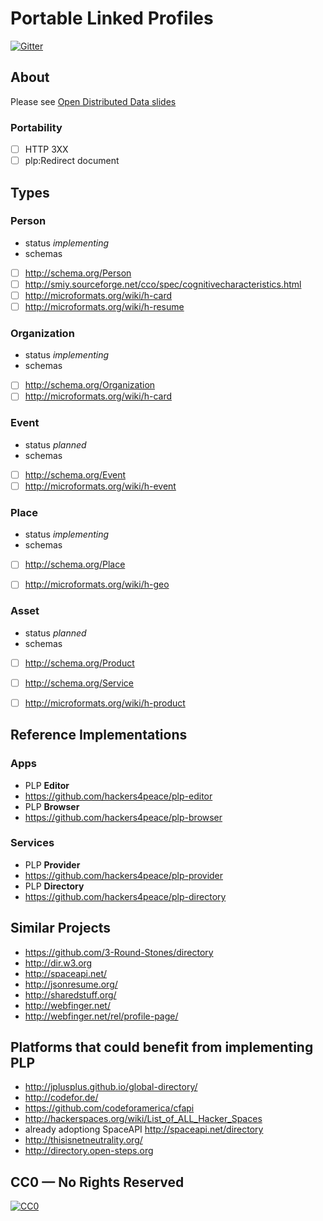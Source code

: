# Portable Linked Profiles

[![Gitter](http://img.shields.io/badge/chat-Gitter-blue.svg?style=flat)](https://gitter.im/hackers4peace/plp-docs)

## About

Please see [Open Distributed Data slides](http://www.slideshare.net/alexwhitcroft/oddp-oui-share-fest-presentation-laid-out-export)

### Portability

* [ ] HTTP 3XX
* [ ] plp:Redirect document

## Types

### Person

* status *implementing*
* schemas
 * [ ] http://schema.org/Person
 * [ ] http://smiy.sourceforge.net/cco/spec/cognitivecharacteristics.html
 * [ ] http://microformats.org/wiki/h-card
 * [ ] http://microformats.org/wiki/h-resume

### Organization

* status *implementing*
* schemas
 * [ ] http://schema.org/Organization
 * [ ] http://microformats.org/wiki/h-card

### Event

* status *planned*
* schemas
 * [ ] http://schema.org/Event
 * [ ] http://microformats.org/wiki/h-event

### Place

* status *implementing*
* schemas
 * [ ] http://schema.org/Place
 * [ ] http://microformats.org/wiki/h-geo


### Asset

* status *planned*
* schemas
 * [ ] http://schema.org/Product
 * [ ] http://schema.org/Service
 * [ ] http://microformats.org/wiki/h-product


## Reference Implementations

### Apps

* PLP **Editor**
 * https://github.com/hackers4peace/plp-editor
* PLP **Browser**
 * https://github.com/hackers4peace/plp-browser

### Services

* PLP **Provider**
 * https://github.com/hackers4peace/plp-provider
* PLP **Directory**
 * https://github.com/hackers4peace/plp-directory

## Similar Projects

* https://github.com/3-Round-Stones/directory
 * http://dir.w3.org
* http://spaceapi.net/
* http://jsonresume.org/
* http://sharedstuff.org/
* http://webfinger.net/
 * http://webfinger.net/rel/profile-page/

## Platforms that could benefit from implementing PLP

* http://jplusplus.github.io/global-directory/
* http://codefor.de/
* https://github.com/codeforamerica/cfapi
* http://hackerspaces.org/wiki/List_of_ALL_Hacker_Spaces
 * already adoptiong SpaceAPI http://spaceapi.net/directory
* http://thisisnetneutrality.org/
* http://directory.open-steps.org

## CC0 — No Rights Reserved

[![CC0](http://i.creativecommons.org/p/zero/1.0/88x31.png)](http://creativecommons.org/about/cc0)
